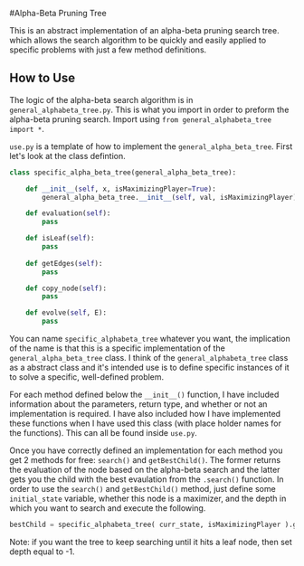 #Alpha-Beta Pruning Tree

This is an abstract implementation of an alpha-beta pruning search tree. which allows the search algorithm to be quickly and easily applied to specific problems with just a few method definitions.

## How to Use

The logic of the alpha-beta search algorithm is in `general_alphabeta_tree.py`. This is what you import in order to preform the alpha-beta pruning search. Import using `from general_alphabeta_tree import *`.

`use.py` is a template of how to implement the `general_alpha_beta_tree`. First let's look at the class defintion.

```python
class specific_alpha_beta_tree(general_alpha_beta_tree):

    def __init__(self, x, isMaximizingPlayer=True):
        general_alpha_beta_tree.__init__(self, val, isMaximizingPlayer)

    def evaluation(self):
        pass

    def isLeaf(self):
        pass
    
    def getEdges(self):
        pass

    def copy_node(self):
        pass

    def evolve(self, E):
        pass
```

You can name `specific_alphabeta_tree` whatever you want, the implication of the name is that this is a specific implementation of the `general_alpha_beta_tree` class. I think of the `general_alphabeta_tree` class as a abstract class and it's intended use is to define specific instances of it to solve a specific, well-defined problem.

For each method defined below the `__init__()` function, I have included information about the parameters, return type, and whether or not an implementation is required. I have also included how I have implemented these functions when I have used this class (with place holder names for the functions). This can all be found inside `use.py`.

Once you have correctly defined an implementation for each method you get 2 methods for free: `search()` and `getBestChild()`. The former returns the evaluation of the node based on the alpha-beta search and the latter gets you the child with the best evaulation from the `.search()` function. In order to use the `search()` and `getBestChild()` method, just define some `initial_state` variable, whether this node is a maximizer, and the depth in which you want to search and execute the following.

```python
bestChild = specific_alphabeta_tree( curr_state, isMaximizingPlayer ).getBestChild(depth)
```
Note: if you want the tree to keep searching until it hits a leaf node, then set depth equal to -1.
